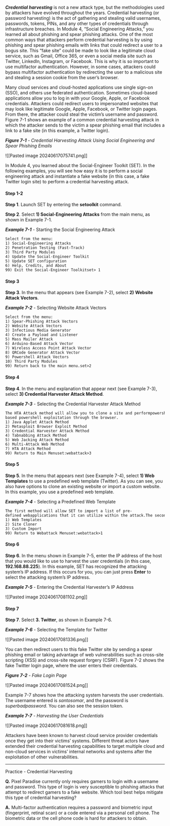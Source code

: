 
**_Credential harvesting_** is not a new attack type, but the methodologies used by attackers have evolved throughout the years. Credential harvesting (or password harvesting) is the act of gathering and stealing valid usernames, passwords, tokens, PINs, and any other types of credentials through infrastructure breaches. In Module 4, “Social Engineering Attacks,” you learned all about phishing and spear phishing attacks. One of the most common ways that attackers perform credential harvesting is by using phishing and spear phishing emails with links that could redirect a user to a bogus site. This “fake site” could be made to look like a legitimate cloud service, such as Gmail, Office 365, or even a social media site such as Twitter, LinkedIn, Instagram, or Facebook. This is why it is so important to use multifactor authentication. However, in some cases, attackers could bypass multifactor authentication by redirecting the user to a malicious site and stealing a session cookie from the user’s browser.

Many cloud services and cloud-hosted applications use single sign-on (SSO), and others use federated authentication. Sometimes cloud-based applications allow you to log in with your Google, Apple, or Facebook credentials. Attackers could redirect users to impersonated websites that may look like legitimate Google, Apple, Facebook, or Twitter login pages. From there, the attacker could steal the victim’s username and password. Figure 7-1 shows an example of a common credential harvesting attack in which the attacker sends to the victim a spear phishing email that includes a link to a fake site (in this example, a Twitter login).

**_Figure 7-1_** _- Credential Harvesting Attack Using Social Engineering and Spear Phishing Emails_

![[Pasted image 20240617075741.png]]

In Module 4, you learned about the Social-Engineer Toolkit (SET). In the following examples, you will see how easy it is to perform a social engineering attack and instantiate a fake website (in this case, a fake Twitter login site) to perform a credential harvesting attack.

#### Step 1-2

**Step 1**. Launch SET by entering the **setoolkit** command.

**Step 2**. Select **1) Social-Engineering Attacks** from the main menu, as shown in Example 7-1.

**_Example 7-1_** - Starting the Social Engineering Attack

```
Select from the menu:   
1) Social-Engineering Attacks   
2) Penetration Testing (Fast-Track)   
3) Third Party Modules   
4) Update the Social-Engineer Toolkit   
5) Update SET configuration   
6) Help, Credits, and About  
99) Exit the Social-Engineer Toolkitset> 1
```

#### Step 3

**Step 3**. In the menu that appears (see Example 7-2), select **2)** **Website Attack Vectors**.

**_Example 7-2_** - Selecting Website Attack Vectors

```
Select from the menu:    
1) Spear-Phishing Attack Vectors    
2) Website Attack Vectors    
3) Infectious Media Generator    
4) Create a Payload and Listener    
5) Mass Mailer Attack    
6) Arduino-Based Attack Vector    
7) Wireless Access Point Attack Vector    
8) QRCode Generator Attack Vector    
9) Powershell Attack Vectors   
10) Third Party Modules   
99) Return back to the main menu.set>2 
```

#### Step 4

**Step 4**. In the menu and explanation that appear next (see Example 7-3), select **3) Credential Harvester Attack Method**.

**_Example 7-3_** - Selecting the Credential Harvester Attack Method

```
The HTA Attack method will allow you to clone a site and performpowershell injection through HTA files which can be used forWindows-based powershell exploitation through the browser.   
1) Java Applet Attack Method   
2) Metasploit Browser Exploit Method   
3) Credential Harvester Attack Method   
4) Tabnabbing Attack Method   
5) Web Jacking Attack Method   
6) Multi-Attack Web Method   
7) HTA Attack Method  
99) Return to Main Menuset:webattack>3
```

#### Step 5 

**Step 5**. In the menu that appears next (see Example 7-4), select **1) Web Templates** to use a predefined web template (Twitter). As you can see, you also have options to clone an existing website or import a custom website. In this example, you use a predefined web template.

**_Example 7-4_** - Selecting a Predefined Web Template

```
The first method will allow SET to import a list of pre-defined webapplications that it can utilize within the attack.The second method will completely clone a website of your choosingand allow you to utilize the attack vectors within the completelysame web application you were attempting to clone.The third method allows you to import your own website, note that youshould only have an index.html when using the import websitefunctionality.   
1) Web Templates   
2) Site Cloner   
3) Custom Import  
99) Return to Webattack Menuset:webattack>1
```

#### Step 6

**Step 6**. In the menu shown in Example 7-5, enter the IP address of the host that you would like to use to harvest the user credentials (in this case, **192.168.88.225**). In this example, SET has recognized the attacking system’s IP address. If this occurs for you, you can just press **Enter** to select the attacking system’s IP address.

**_Example 7-5_** - Entering the Credential Harvester’s IP Address

![[Pasted image 20240617081102.png]]

#### Step 7

**Step 7**. Select **3. Twitter**, as shown in Example 7-6.

**_Example 7-6_** - Selecting the Template for Twitter

![[Pasted image 20240617081336.png]]

You can then redirect users to this fake Twitter site by sending a spear phishing email or taking advantage of web vulnerabilities such as cross-site scripting (XSS) and cross-site request forgery (CSRF). Figure 7-2 shows the fake Twitter login page, where the user enters their credentials.

**_Figure 7-2_** _- Fake Login Page_

![[Pasted image 20240617081524.png]]

Example 7-7 shows how the attacking system harvests the user credentials. The username entered is _santosomar_, and the password is _superbadpassword_. You can also see the session token.

**_Example 7-7_** _-_ _Harvesting the User Credentials_

![[Pasted image 20240617081618.png]]

Attackers have been known to harvest cloud service provider credentials once they get into their victims’ systems. Different threat actors have extended their credential harvesting capabilities to target multiple cloud and non-cloud services in victims’ internal networks and systems after the exploitation of other vulnerabilities.

---

Practice - Credential Harvesting

**Q.** Pixel Paradise currently only requires gamers to login with a username and password. This type of login is very susceptible to phishing attacks that attempt to redirect gamers to a fake website. Which tool best helps mitigate this type of credential harvesting?

**A.** Multi-factor authentication requires a password and biometric input (fingerprint, retinal scan) or a code entered via a personal cell phone. The biometric data or the cell phone code is hard for attackers to obtain.

